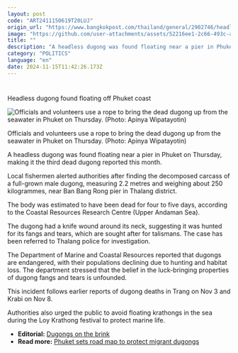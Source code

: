 ```yaml
---
layout: post
code: "ART2411150619T20LUJ"
origin_url: "https://www.bangkokpost.com/thailand/general/2902746/headless-dugong-found-floating-off-phuket-coast"
image: "https://github.com/user-attachments/assets/52216ee1-2c66-493c-a357-adc58bc49c70"
title: ""
description: "A headless dugong was found floating near a pier in Phuket on Thursday, making it the third dead dugong reported this month."
category: "POLITICS"
language: "en"
date: 2024-11-15T11:42:26.173Z
---
```


# 

Headless dugong found floating off Phuket coast

![Officials and volunteers use a rope to bring the dead dugong up from the seawater in Phuket on Thursday. (Photo: Apinya Wipatayotin)](https://github.com/user-attachments/assets/3aadd599-74ec-48c3-95cd-e3340920fa67)

Officials and volunteers use a rope to bring the dead dugong up from the seawater in Phuket on Thursday. (Photo: Apinya Wipatayotin)

A headless dugong was found floating near a pier in Phuket on Thursday, making it the third dead dugong reported this month.

Local fishermen alerted authorities after finding the decomposed carcass of a full-grown male dugong, measuring 2.2 metres and weighing about 250 kilogrammes, near Ban Bang Rong pier in Thalang district. 

The body was estimated to have been dead for four to five days, according to the Coastal Resources Research Centre (Upper Andaman Sea).

The dugong had a knife wound around its neck, suggesting it was hunted for its fangs and tears, which are sought after for talismans. The case has been referred to Thalang police for investigation.

The Department of Marine and Coastal Resources reported that dugongs are endangered, with their populations declining due to hunting and habitat loss. The department stressed that the belief in the luck-bringing properties of dugong fangs and tears is unfounded.

This incident follows earlier reports of dugong deaths in Trang on Nov 3 and Krabi on Nov 8.

Authorities also urged the public to avoid floating krathongs in the sea during the Loy Krathong festival to protect marine life.

*   **Editorial:** [Dugongs on the brink](https://www.bangkokpost.com/opinion/opinion/2901198/dugongs-on-the-brink)
*   **Read more:** [Phuket sets road map to protect migrant dugongs](https://www.bangkokpost.com/thailand/general/2901852/phuket-sets-road-map-to-protect-migrant-dugongs)